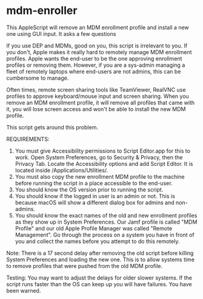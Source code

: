 # mdm-enroller
This AppleScript will remove an MDM enrollment profile and install a new one using GUI input. It asks a few questions

If you use DEP and MDMs, good on you, this script is irrelevant to you. If you don't, Apple makes it really hard to remotely manage MDM enrollment profiles. Apple wants the end-user to be the one approving enrollment profiles or removing them. However, if you are a sys-admin managing a fleet of remotely laptops where end-users are not admins, this can be cumbersome to manage.

Often times, remote screen sharing tools like TeamViewer, RealVNC use profiles to approve keyboard/mouse input and screen sharing. When you remove an MDM enrollment profile, it will remove all profiles that came with it, you will lose screen access and won't be able to install the new MDM profile.

This script gets around this problem.

REQUIREMENTS:
1. You must give Accessibility permissions to Script Editor.app for this to work. Open System Preferences, go to Security & Privacy, then the Privacy Tab. Locate the Accessibility options and add Script Editor. It is located inside /Applications/Utilities/.
2. You must also copy the new enrollment MDM profile to the machine before running the script in a place accessible to the end-user.
3. You should know the OS version prior to running the script.
4. You should know if the logged in user is an admin or not. This is because macOS will show a different dialog box for admins and non-admins.
5. You should know the exact names of the old and new enrollment profiles as they show up in System Preferences. Our Jamf profile is called "MDM Profile" and our old Apple Profile Manager was called "Remote Management". Go through the process on a system you have in front of you and collect the names before you attempt to do this remotely.

Note: There is a 17 second delay after removing the old script before killing System Preferences and loading the new one. This is to allow systems time to remove profiles that were pushed from the old MDM profile.

Testing: You may want to adjust the delays for older slower systems. If the script runs faster than the OS can keep up you will have failures. You have been warned.
